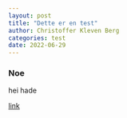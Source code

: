 ```yaml
---
layout: post
title: "Dette er en test"
author: Christoffer Kleven Berg
categories: test
date: 2022-06-29
---
```


### Noe

hei hade

[link](#noe)
